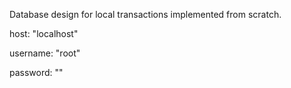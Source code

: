 Database design for local transactions implemented from scratch.

host: "localhost"

username: "root"

password: ""